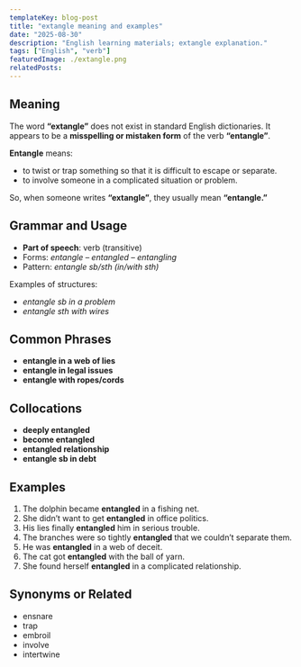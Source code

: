 ```yaml
---
templateKey: blog-post
title: "extangle meaning and examples"
date: "2025-08-30"
description: "English learning materials; extangle explanation."
tags: ["English", "verb"]
featuredImage: ./extangle.png
relatedPosts:
---
```


## Meaning

The word **“extangle”** does not exist in standard English dictionaries.
It appears to be a **misspelling or mistaken form** of the verb **“entangle”**.

**Entangle** means:

- to twist or trap something so that it is difficult to escape or separate.
- to involve someone in a complicated situation or problem.

So, when someone writes **“extangle”**, they usually mean **“entangle.”**

## Grammar and Usage

- **Part of speech**: verb (transitive)
- Forms: _entangle – entangled – entangling_
- Pattern: _entangle sb/sth (in/with sth)_

Examples of structures:

- _entangle sb in a problem_
- _entangle sth with wires_

## Common Phrases

- **entangle in a web of lies**
- **entangle in legal issues**
- **entangle with ropes/cords**

## Collocations

- **deeply entangled**
- **become entangled**
- **entangled relationship**
- **entangle sb in debt**

## Examples

1. The dolphin became **entangled** in a fishing net.
2. She didn’t want to get **entangled** in office politics.
3. His lies finally **entangled** him in serious trouble.
4. The branches were so tightly **entangled** that we couldn’t separate them.
5. He was **entangled** in a web of deceit.
6. The cat got **entangled** with the ball of yarn.
7. She found herself **entangled** in a complicated relationship.

## Synonyms or Related

- ensnare
- trap
- embroil
- involve
- intertwine
